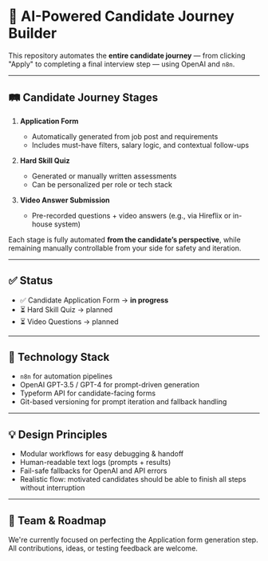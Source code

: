# 🧩 AI-Powered Candidate Journey Builder

This repository automates the **entire candidate journey** — from clicking "Apply" to completing a final interview step — using OpenAI and `n8n`.

---

## 🛤 Candidate Journey Stages

1. **Application Form**
   - Automatically generated from job post and requirements
   - Includes must-have filters, salary logic, and contextual follow-ups

2. **Hard Skill Quiz**
   - Generated or manually written assessments
   - Can be personalized per role or tech stack

3. **Video Answer Submission**
   - Pre-recorded questions + video answers (e.g., via Hireflix or in-house system)

Each stage is fully automated **from the candidate’s perspective**, while remaining manually controllable from your side for safety and iteration.

---

## ✅ Status

- ✅ Candidate Application Form → **in progress**
- ⏳ Hard Skill Quiz → planned
- ⏳ Video Questions → planned

---

## 🤖 Technology Stack

- `n8n` for automation pipelines
- OpenAI GPT-3.5 / GPT-4 for prompt-driven generation
- Typeform API for candidate-facing forms
- Git-based versioning for prompt iteration and fallback handling

---

## 💡 Design Principles

- Modular workflows for easy debugging & handoff
- Human-readable text logs (prompts + results)
- Fail-safe fallbacks for OpenAI and API errors
- Realistic flow: motivated candidates should be able to finish all steps without interruption

---

## 👥 Team & Roadmap

We're currently focused on perfecting the Application form generation step. All contributions, ideas, or testing feedback are welcome.

